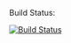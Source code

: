 Build Status:  

[![Build Status](https://travis-ci.com/shahidhj/Data533Lab-4.svg?branch=master)](https://travis-ci.com/shahidhj/Data533Lab-4)
